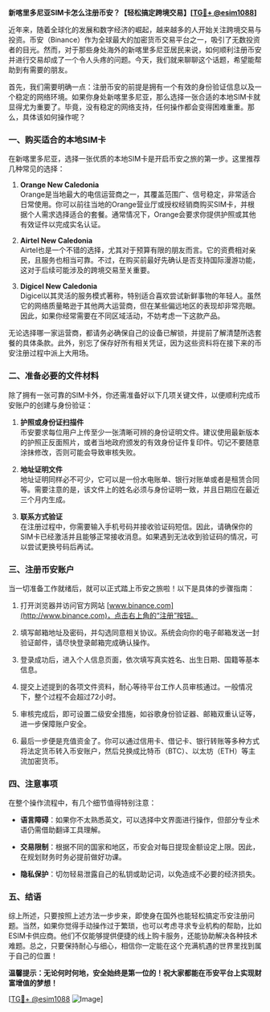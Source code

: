 **新喀里多尼亚SIM卡怎么注册币安？【轻松搞定跨境交易】[[TG💪+ @esim1088](https://t.me/s/esim1088)]**

近年来，随着全球化的发展和数字经济的崛起，越来越多的人开始关注跨境交易与投资。币安（Binance）作为全球最大的加密货币交易平台之一，吸引了无数投资者的目光。然而，对于那些身处海外的新喀里多尼亚居民来说，如何顺利注册币安并进行交易却成了一个令人头疼的问题。今天，我们就来聊聊这个话题，希望能帮助到有需要的朋友。

首先，我们需要明确一点：注册币安的前提是拥有一个有效的身份验证信息以及一个稳定的网络环境。如果你身处新喀里多尼亚，那么选择一张合适的本地SIM卡就显得尤为重要了。毕竟，没有稳定的网络支持，任何操作都会变得困难重重。那么，具体该如何操作呢？

### 一、购买适合的本地SIM卡

在新喀里多尼亚，选择一张优质的本地SIM卡是开启币安之旅的第一步。这里推荐几种常见的选择：

1. **Orange New Caledonia**  
   Orange是当地最大的电信运营商之一，其覆盖范围广、信号稳定，非常适合日常使用。你可以前往当地的Orange营业厅或授权经销商购买SIM卡，并根据个人需求选择适合的套餐。通常情况下，Orange会要求你提供护照或其他有效证件以完成实名认证。

2. **Airtel New Caledonia**  
   Airtel也是一个不错的选择，尤其对于预算有限的朋友而言。它的资费相对亲民，且服务也相当可靠。不过，在购买前最好先确认是否支持国际漫游功能，这对于后续可能涉及的跨境交易至关重要。

3. **Digicel New Caledonia**  
   Digicel以其灵活的服务模式著称，特别适合喜欢尝试新鲜事物的年轻人。虽然它的网络质量略逊于其他两大运营商，但在某些偏远地区的表现却非常亮眼。因此，如果你经常需要在不同区域活动，不妨考虑一下这款产品。

无论选择哪一家运营商，都请务必确保自己的设备已解锁，并提前了解清楚所选套餐的具体条款。此外，别忘了保存好所有相关凭证，因为这些资料将在接下来的币安注册过程中派上大用场。

### 二、准备必要的文件材料

除了拥有一张可靠的SIM卡外，你还需准备好以下几项关键文件，以便顺利完成币安账户的创建与身份验证：

1. **护照或身份证扫描件**  
   币安要求每位用户上传至少一张清晰可辨的身份证明文件。建议使用最新版本的护照正反面照片，或者当地政府颁发的有效身份证件复印件。切记不要随意涂抹修改，否则可能会导致审核失败。

2. **地址证明文件**  
   地址证明同样必不可少，它可以是一份水电账单、银行对账单或者是租赁合同等。需要注意的是，该文件上的姓名必须与身份证明一致，并且日期应在最近三个月内生成。

3. **联系方式验证**  
   在注册过程中，你需要输入手机号码并接收验证码短信。因此，请确保你的SIM卡已经激活并且能够正常接收消息。如果遇到无法收到验证码的情况，可以尝试更换号码后再试。

### 三、注册币安账户

当一切准备工作就绪后，就可以正式踏上币安之旅啦！以下是具体的步骤指南：

1. 打开浏览器并访问官方网站 [www.binance.com](http://www.binance.com)，点击右上角的“注册”按钮。
   
2. 填写邮箱地址及密码，并勾选同意相关协议。系统会向你的电子邮箱发送一封验证邮件，请尽快登录邮箱完成确认操作。

3. 登录成功后，进入个人信息页面，依次填写真实姓名、出生日期、国籍等基本信息。

4. 提交上述提到的各项文件资料，耐心等待平台工作人员审核通过。一般情况下，整个过程不会超过72小时。

5. 审核完成后，即可设置二级安全措施，如谷歌身份验证器、邮箱双重认证等，进一步保障账户安全。

6. 最后一步便是充值资金了。你可以通过信用卡、借记卡、银行转账等多种方式将法定货币转入币安账户，然后兑换成比特币（BTC）、以太坊（ETH）等主流加密货币。

### 四、注意事项

在整个操作流程中，有几个细节值得特别注意：

- **语言障碍**：如果你不太熟悉英文，可以选择中文界面进行操作，但部分专业术语仍需借助翻译工具理解。
  
- **交易限制**：根据不同的国家和地区，币安会对每日提现金额设定上限。因此，在规划财务时务必提前做好功课。

- **隐私保护**：切勿轻易泄露自己的私钥或助记词，以免造成不必要的经济损失。

### 五、结语

综上所述，只要按照上述方法一步步来，即使身在国外也能轻松搞定币安注册问题。当然，如果你觉得手动操作过于繁琐，也可以考虑寻求专业机构的帮助，比如ESIM卡供应商。他们不仅能够提供便捷的线上购卡服务，还能协助解决各种技术难题。总之，只要保持耐心与细心，相信你一定能在这个充满机遇的世界里找到属于自己的位置！

**温馨提示：无论何时何地，安全始终是第一位的！祝大家都能在币安平台上实现财富增值的梦想！**

[[TG💪+ @esim1088](https://t.me/s/esim1088) ![Image](https://i.postimg.cc/4NQfJmqS/Snipaste-2025-05-13-00-14-12.png)]
